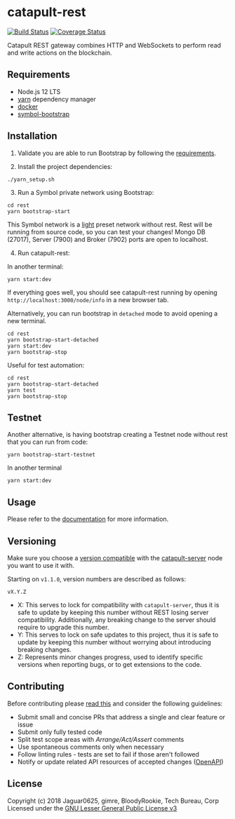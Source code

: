 # catapult-rest

[![Build Status](https://api.travis-ci.com/nemtech/catapult-rest.svg?branch=main)](https://travis-ci.com/nemtech/catapult-rest)
[![Coverage Status](https://coveralls.io/repos/github/nemtech/catapult-rest/badge.svg?branch=main)](https://coveralls.io/github/nemtech/catapult-rest?branch=main)

Catapult REST gateway combines HTTP and WebSockets to perform read and write actions on the blockchain.

## Requirements

- Node.js 12 LTS
- [yarn][yarn] dependency manager
- [docker][docker]
- [symbol-bootstrap][symbol-bootstrap] 

## Installation

1. Validate you are able to run Bootstrap by following the [requirements](https://github.com/nemtech/symbol-bootstrap#requirements).

2. Install the project dependencies:

```
./yarn_setup.sh
```

3. Run a Symbol private network using Bootstrap:

```
cd rest
yarn bootstrap-start
```

This Symbol network is a [light](https://github.com/nemtech/symbol-bootstrap#out-of-the-box-presets) preset network without rest. 
Rest will be running from source code, so you can test your changes! 
Mongo DB (27017), Server (7900) and Broker (7902) ports are open to localhost.

4. Run catapult-rest:

In another terminal:

```
yarn start:dev
```

If everything goes well, you should see catapult-rest running by opening ``http://localhost:3000/node/info`` in a new browser tab.

Alternatively, you can run bootstrap in `detached` mode to avoid opening a new terminal. 

```
cd rest
yarn bootstrap-start-detached
yarn start:dev
yarn bootstrap-stop
```

Useful for test automation: 

```
cd rest
yarn bootstrap-start-detached
yarn test
yarn bootstrap-stop
```

## Testnet

Another alternative, is having bootstrap creating a Testnet node without rest that you can run from code:

```
yarn bootstrap-start-testnet
```

In another terminal

```
yarn start:dev
```


## Usage

Please refer to the [documentation](https://nemtech.github.io/api.html) for more information.

## Versioning

Make sure you choose a [version compatible](COMPATIBILITY.md) with the [catapult-server][catapult-server] node you want to use it with.

Starting on `v1.1.0`, version numbers are described as follows:

`vX.Y.Z`

- X: This serves to lock for compatibility with `catapult-server`, thus it is safe to update by keeping this number without REST
losing server compatibility. Additionally, any breaking change to the server should require to upgrade this number.
- Y: This serves to lock on safe updates to this project, thus it is safe to update by keeping this number without worrying about
introducing breaking changes.
- Z: Represents minor changes progress, used to identify specific versions when reporting bugs, or to get extensions to the code.

## Contributing

Before contributing please [read this](CONTRIBUTING.md) and consider the following guidelines:
- Submit small and concise PRs that address a single and clear feature or issue
- Submit only fully tested code
- Split test scope areas with _Arrange/Act/Assert_ comments
- Use spontaneous comments only when necessary
- Follow linting rules - tests are set to fail if those aren't followed
- Notify or update related API resources of accepted changes ([OpenAPI](https://github.com/nemtech/symbol-openapi))

## License

Copyright (c) 2018 Jaguar0625, gimre, BloodyRookie, Tech Bureau, Corp Licensed under the [GNU Lesser General Public License v3](LICENSE)

[yarn]: https://yarnpkg.com/lang/en/
[catapult-server]: https://github.com/nemtech/catapult-server
[symbol-bootstrap]: https://github.com/nemtech/symbol-bootstrap
[docker]: https://www.docker.com
[api-node]: https://nemtech.github.io/server.html#installation
